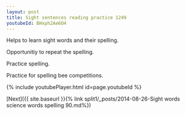 ```yaml
---
layout: post
title: Sight sentences reading practice 1249
youtubeId: BHxph2Ae6O4
---
```

 
 
Helps to learn sight words and their spelling.

Opportunitiy to repeat the spelling. 

Practice spelling. 
 
Practice for spelling bee competitions. 
 
{% include youtubePlayer.html id=page.youtubeId %}
 
 

[Next]({{ site.baseurl }}{% link  split1/_posts/2014-08-26-Sight words science words spelling 90.md%})
 
